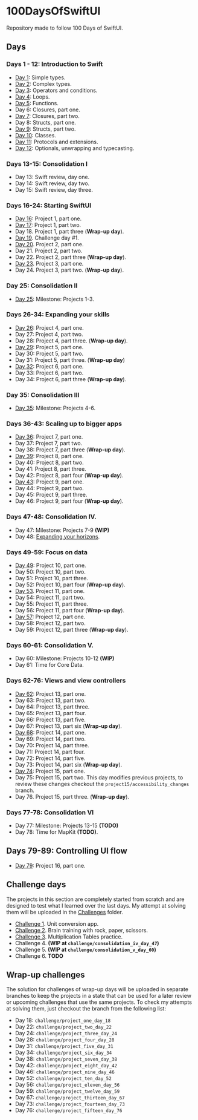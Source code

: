 
# 100DaysOfSwiftUI

Repository made to follow 100 Days of SwiftUI.

## Days
### Days 1 - 12: Introduction to Swift

- [Day 1](Introduction/Day01): Simple types.
- [Day 2](Introduction/Day02): Complex types.
- [Day 3](Introduction/Day03): Operators and conditions.
- [Day 4](Introduction/Day04): Loops.
- [Day 5](Introduction/Day05): Functions.
- Day 6: Closures, part one.
- [Day 7](Introduction/Day07): Closures, part two.
- Day 8: Structs, part one.
- [Day 9](Introduction/Day09): Structs, part two.
- [Day 10](Introduction/Day10): Classes.
- [Day 11](Introduction/Day11): Protocols and extensions.
- [Day 12](Introduction/Day12): Optionals, unwrapping and typecasting.

### Days 13-15: Consolidation I

- Day 13: Swift review, day one.
- Day 14: Swift review, day two.
- Day 15: Swift review, day three.

### Days 16-24: Starting SwiftUI

- [Day 16](WeSplit): Project 1, part one.
- [Day 17](WeSplit): Project 1, part two.
- Day 18. Project 1, part three (**Wrap-up day**).
- [Day 19](Challenges/Unit%20Converter). Challenge day #1.
- [Day 20](GuessTheFlag). Project 2, part one.
- Day 21. Project 2, part two.
- Day 22. Project 2, part three (**Wrap-up day**).
- [Day 23](ViewsAndModifiers). Project 3, part one.
- Day 24. Project 3, part two. (**Wrap-up day**).

### Day 25: Consolidation II

- [Day 25](Challenges/Brain%20RPS): Milestone: Projects 1-3.

### Days 26-34: Expanding your skills

- [Day 26](BetterRest): Project 4, part one.
- Day 27: Project 4, part two.
- Day 28: Project 4, part three. (**Wrap-up day**).
- [Day 29](WordScramble): Project 5, part one.
- Day 30: Project 5, part two.
- Day 31: Project 5, part three. (**Wrap-up day**)
- [Day 32](Animations): Project 6, part one.
- Day 33: Project 6, part two.
- Day 34: Project 6, part three (**Wrap-up day**).

### Day 35: Consolidation III

- [Day 35](Challenges/MultiTables): Milestone: Projects 4-6.

### Days 36-43: Scaling up to bigger apps

- [Day 36](iExpense): Project 7, part one.
- Day 37: Project 7, part two.
- Day 38: Project 7, part three (**Wrap-up day**).
- [Day 39](Moonshot): Project 8, part one.
- Day 40: Project 8, part two.
- Day 41: Project 8, part three.
- Day 42: Project 8, part four (**Wrap-up day**).
- [Day 43](Drawing): Project 9, part one.
- Day 44: Project 9, part two.
- Day 45: Project 9, part three.
- Day 46: Project 9, part four (**Wrap-up day**).

### Days 47-48: Consolidation IV.

- Day 47: Milestone: Projects 7-9 **(WIP)**
- Day 48: [Expanding your horizons](https://vimeo.com/295238750). 

### Days 49-59: Focus on data

- [Day 49](CupcakeCorner): Project 10, part one.
- Day 50: Project 10, part two.
- Day 51: Project 10, part three.
- Day 52: Project 10, part four (**Wrap-up day**).
- [Day 53](Bookworm). Project 11, part one.
- Day 54: Project 11, part two.
- Day 55: Project 11, part three.
- Day 56: Project 11, part four (**Wrap-up day**).
- [Day 57](CoreDataProject): Project 12, part one.
- Day 58: Project 12, part two.
- Day 59: Project 12, part three (**Wrap-up day**).

### Days 60-61: Consolidation V.

- Day 60: Milestone: Projects 10-12 **(WIP)**
- Day 61: Time for Core Data.

### Days 62-76: Views and view controllers

- [Day 62](Instafilter): Project 13, part one.
- Day 63: Project 13, part two.
- Day 64: Project 13, part three. 
- Day 65: Project 13, part four.
- Day 66: Project 13, part five.
- Day 67: Project 13, part six (**Wrap-up day**).
- [Day 68](BucketList): Project 14, part one.
- Day 69: Project 14, part two.
- Day 70: Project 14, part three. 
- Day 71: Project 14, part four.
- Day 72: Project 14, part five.
- Day 73: Project 14, part six (**Wrap-up day**).
- [Day 74](Accessibility): Project 15, part one.
- Day 75: Project 15, part two. This day modifies previous projects, to review these changes checkout the `project15/accessibility_changes` branch.
- Day 76. Project 15, part three. (**Wrap-up day**).

### Days 77-78: Consolidation VI

- Day 77: Milestone: Projects 13-15 **(TODO)**
- Day 78: Time for MapKit **(TODO)**.

## Days 79-89: Controlling UI flow

- [Day 79](HotProspects): Project 16, part one.

## Challenge days

The projects in this section are completely started from scratch and are designed to test what I learned over the last days. My attempt at solving them will be uploaded in the [Challenges](Challenges) folder.

- [Challenge 1](Challenges/Unit%20Converter). Unit conversion app.
- [Challenge 2](Challenges/Brain%20RPS). Brain training with rock, paper, scissors.
- [Challenge 3](Challenges/MultiTables). Multiplication Tables practice.
- Challenge 4. **(WIP at `challenge/consolidation_iv_day_47`)**
- Challenge 5. **(WIP at `challenge/consolidation_v_day_60`)**
- Challenge 6. **TODO**

## Wrap-up challenges

The solution for challenges of wrap-up days will be uploaded in separate branches to keep the projects in a state that can be used for a later review or upcoming challenges that use the same projects. To check my attempts at solving them, just checkout the branch from the following list:

- Day 18: `challenge/project_one_day_18`
- Day 22: `challenge/project_two_day_22`
- Day 24: `challenge/project_three_day_24`
- Day 28: `challenge/project_four_day_28`
- Day 31: `challenge/project_five_day_31`
- Day 34: `challenge/project_six_day_34`
- Day 38: `challenge/project_seven_day_38`
- Day 42: `challenge/project_eight_day_42` 
- Day 46: `challenge/project_nine_day_46`
- Day 52: `challenge/project_ten_day_52`
- Day 56: `challenge/project_eleven_day_56`
- Day 59: `challenge/project_twelve_day_59`
- Day 67: `challenge/project_thirteen_day_67`
- Day 73: `challenge/project_fourteen_day_73`
- Day 76: `challenge/project_fifteen_day_76`